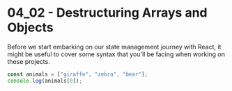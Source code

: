 # 04_02 - Destructuring Arrays and Objects

Before we start embarking on our state management journey with React, it might be useful to cover some syntax that you'll be facing when working on these projects.

```javascript
const animals = ["giraffe", "zebra", "bear"];
console.log(animals[0]);
```
